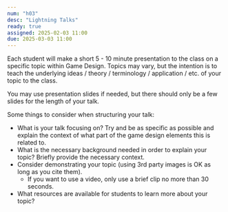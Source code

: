 ```yaml
---
num: "h03"
desc: "Lightning Talks"
ready: true
assigned: 2025-02-03 11:00
due: 2025-03-03 11:00
---
```


Each student will make a short 5 - 10 minute presentation to the class on a specific topic within Game Design. Topics may vary, but the intention is to teach the underlying ideas / theory / terminology / application / etc. of your topic to the class.

You may use presentation slides if needed, but there should only be a few slides for the length of your talk.

Some things to consider when structuring your talk:

* What is your talk focusing on? Try and be as specific as possible and explain the context of what part of the game design elements this is related to.
* What is the necessary background needed in order to explain your topic? Briefly provide the necessary context.
* Consider demonstrating your topic (using 3rd party images is OK as long as you cite them).
	* If you want to use a video, only use a brief clip no more than 30 seconds.
* What resources are available for students to learn more about your topic?

